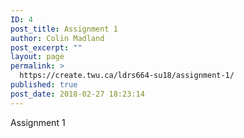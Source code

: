 ```yaml
---
ID: 4
post_title: Assignment 1
author: Colin Madland
post_excerpt: ""
layout: page
permalink: >
  https://create.twu.ca/ldrs664-su18/assignment-1/
published: true
post_date: 2018-02-27 18:23:14
---
```

Assignment 1